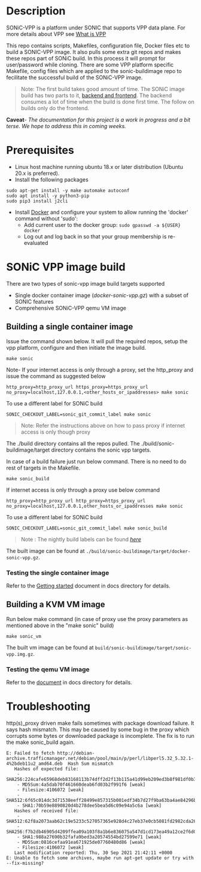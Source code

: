 # Description
SONiC-VPP is a platform under SONIC that supports VPP data plane. For more details about VPP see [What is VPP](https://s3-docs.fd.io/vpp/23.06/) 

This repo contains  scripts, Makefiles, configuration file, Docker files etc to build a SONIC-VPP image. It also pulls some extra git repos and makes these repos part of SONiC build. In this process it will prompt for user/password while cloning. There are some VPP platform specific Makefile, config files which are applied to the sonic-buildimage repo to fecilitate the successful build of the SONiC-VPP image.

> Note: The first build takes good amount of time. The SONiC image build has two parts to it, [backend and frontend](https://github.com/sonic-net/sonic-buildimage/blob/master/README.buildsystem.md). The backend consumes a lot of time when the build is done first time. The follow on builds only do the frontend.

**Caveat**- *The documentation for this project is a work in progress and a bit terse. We hope to address this in coming weeks.* 

# Prerequisites
 * Linux host machine running ubuntu 18.x or later distribution (Ubuntu 20.x is preferred).
 * Install the following packages 

```
sudo apt-get install -y make automake autoconf
sudo apt install -y python3-pip
sudo pip3 install j2cli
```

 * Install [Docker](https://docs.docker.com/engine/install/) and configure your system to allow running the 'docker' command without 'sudo':
    * Add current user to the docker group: `sudo gpasswd -a ${USER} docker`
    * Log out and log back in so that your group membership is re-evaluated

# SONiC VPP image build
There are two types of sonic-vpp image build targets supported
 * Single docker container image (*docker-sonic-vpp.gz*) with a subset of SONIC features
 * Comprehensive SONiC-VPP qemu VM image

## Building a single container image

Issue the command shown below. It will pull the required repos, setup the vpp platform, configure and then initiate the image build.

```
make sonic
```

Note- If your internet access is only through a proxy, set the http_proxy and issue the command as suggested below
```
http_proxy=http_proxy_url https_proxy=https_proxy_url no_proxy=localhost,127.0.0.1,<other_hosts_or_ipaddresses> make sonic
```

To use a different label for SONiC build
```
SONIC_CHECKOUT_LABEL=sonic_git_commit_label make sonic
```
> Note: Refer the instructions above on how to pass proxy if internet access is only though proxy

The ./build directory contains all the repos pulled. The ./build/sonic-buildimage/target directory contains the
sonic vpp targets.

In case of a build failure just run below command. There is no need to do rest of targets in the Makefile.
```
make sonic_build
```

If internet access is only through a proxy use below command
```
http_proxy=http_proxy_url http_proxy=https_proxy_url no_proxy=localhost,127.0.0.1,other_hosts_or_ipaddresses make sonic
```

To use a different label for SONiC build
```
SONIC_CHECKOUT_LABEL=sonic_git_commit_label make sonic_build
```

> Note : The nightly build labels can be found [*here*](https://sonic-build.azurewebsites.net/ui/sonic/pipelines/142/builds?branchName=master)

The built image can be found at `./build/sonic-buildimage/target/docker-sonic-vpp.gz`.

### Testing the single container image

Refer to the [Getting started](docs/README.getting-started.md) document in docs directory for details. 


## Building a KVM VM image 
Run below make command (in case of proxy use the proxy parameters as mentioned above in the "make sonic" build)
```
make sonic_vm
```

The built vm image can be found at `build/sonic-buildimage/target/sonic-vpp.img.gz`.

### Testing the qemu VM image

Refer to the [document](docs/README.sonic_vm.md) in docs directory for details. 


# Troubleshooting

http(s)_proxy driven make fails sometimes with package download failure. It says hash mismatch. This may be caused
by some bug in the proxy which corrupts some bytes or downloaded package is incomplete. The fix is to run the
make sonic_build again.

```
E: Failed to fetch http://debian-archive.trafficmanager.net/debian/pool/main/p/perl/libperl5.32_5.32.1-4%2bdeb11u2_amd64.deb  Hash Sum mismatch
   Hashes of expected file:
    - SHA256:224cafe65968deb83168113b74dff2d2f13b115a41d99eb209ed3b8f981df0b3
    - MD5Sum:4a5dab70f461660deab6fd03b2f991f6 [weak]
    - Filesize:4106072 [weak]
    - SHA512:6f65c014dc3d71538eeff28499e857315b001edf34b7d27f9ba63ba4ae84296b23a03cf4d3684f048d2cf3ae6591f961e808041015c8cbf87993b37fceae21fc
    - SHA1:70b59e8890820d4b278dee5bea5d6c09e94a5c6a [weak]
   Hashes of received file:
    - SHA512:62f8a2073aab62c19e5233c527057365e928d4c27eb37e0cb5081fd2982cda265ff7088baf4539af754333fa0625370e1b38e02715fba056e1f8bad1d589c2b1
    - SHA256:f7b2db46905d4209ffea09a103f8a1b6e836075a547d1cd173ea49a12ce2f6d0
    - SHA1:988a27690b32fafa9bed3a20574554bd27599e71 [weak]
    - MD5Sum:0816cefaa91ea671925de07760480d86 [weak]
    - Filesize:4106072 [weak]
   Last modification reported: Thu, 30 Sep 2021 21:42:11 +0000
E: Unable to fetch some archives, maybe run apt-get update or try with --fix-missing?

```

